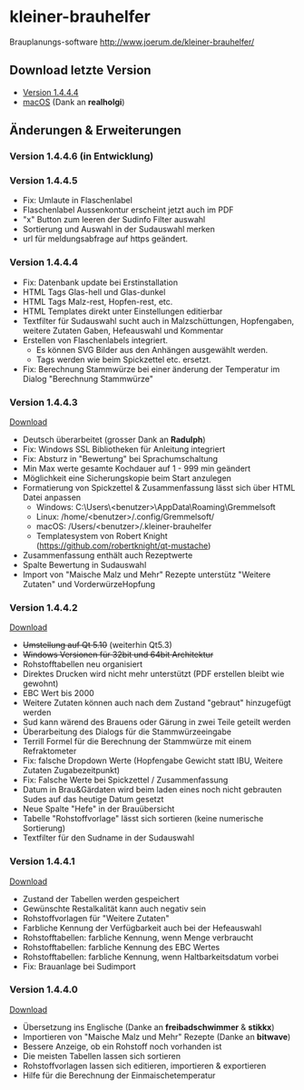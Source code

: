 # kleiner-brauhelfer
Brauplanungs-software
http://www.joerum.de/kleiner-brauhelfer/
## Download letzte Version
- [Version 1.4.4.4](https://github.com/Gremmel/kleiner-brauhelfer/releases/tag/v1.4.4.5)
- [macOS](https://github.com/realholgi/kleiner-brauhelfer/releases) (Dank an **realholgi**)
## Änderungen & Erweiterungen
### Version 1.4.4.6 (in Entwicklung)

### Version 1.4.4.5
- Fix: Umlaute in Flaschenlabel
- Flaschenlabel Aussenkontur erscheint jetzt auch im PDF
- "x" Button zum leeren der Sudinfo Filter auswahl
- Sortierung und Auswahl in der Sudauswahl merken
- url für meldungsabfrage auf https geändert.

### Version 1.4.4.4
- Fix: Datenbank update bei Erstinstallation
- HTML Tags Glas-hell und Glas-dunkel
- HTML Tags Malz-rest, Hopfen-rest, etc.
- HTML Templates direkt unter Einstellungen editierbar
- Textfilter für Sudauswahl sucht auch in Malzschüttungen, Hopfengaben, weitere Zutaten Gaben, Hefeauswahl und Kommentar
- Erstellen von Flaschenlabels integriert. 
  - Es können SVG Bilder aus den Anhängen ausgewählt werden. 
  - Tags werden wie beim Spickzettel etc. ersetzt.
- Fix: Berechnung Stammwürze bei einer änderung der Temperatur im Dialog "Berechnung Stammwürze"
### Version 1.4.4.3
[Download](https://github.com/Gremmel/kleiner-brauhelfer/releases/tag/v1.4.4.3)
- Deutsch überarbeitet (grosser Dank an **Radulph**)
- Fix: Windows SSL Bibliotheken für Anleitung integriert
- Fix: Absturz in "Bewertung" bei Sprachumschaltung
- Min Max werte gesamte Kochdauer auf 1 - 999 min geändert
- Möglichkeit eine Sicherungskopie beim Start anzulegen
- Formatierung von Spickzettel & Zusammenfassung lässt sich über HTML Datei anpassen
  - Windows: C:\\Users\\&lt;benutzer&gt;\\AppData\\Roaming\\Gremmelsoft
  - Linux: /home/&lt;benutzer&gt;/.config/Gremmelsoft/
  - macOS: /Users/&lt;benutzer&gt;/.kleiner-brauhelfer
  - Templatesystem von Robert Knight (https://github.com/robertknight/qt-mustache)
- Zusammenfassung enthält auch Rezeptwerte
- Spalte Bewertung in Sudauswahl
- Import von "Maische Malz und Mehr" Rezepte unterstütz "Weitere Zutaten" und VorderwürzeHopfung
### Version 1.4.4.2
[Download](https://github.com/Gremmel/kleiner-brauhelfer/releases/tag/v1.4.4.2)
- ~~Umstellung auf Qt 5.10~~ (weiterhin Qt5.3)
- ~~Windows Versionen für 32bit und 64bit Architektur~~
- Rohstofftabellen neu organisiert
- Direktes Drucken wird nicht mehr unterstützt (PDF erstellen bleibt wie gewohnt)
- EBC Wert bis 2000
- Weitere Zutaten können auch nach dem Zustand "gebraut" hinzugefügt werden
- Sud kann wärend des Brauens oder Gärung in zwei Teile geteilt werden 
- Überarbeitung des Dialogs für die Stammwürzeeingabe
- Terrill Formel für die Berechnung der Stammwürze mit einem Refraktometer
- Fix: falsche Dropdown Werte (Hopfengabe Gewicht statt IBU, Weitere Zutaten Zugabezeitpunkt)
- Fix: Falsche Werte bei Spickzettel / Zusammenfassung
- Datum in Brau&Gärdaten wird beim laden eines noch nicht gebrauten Sudes auf das heutige Datum gesetzt
- Neue Spalte "Hefe" in der Brauübersicht
- Tabelle "Rohstoffvorlage" lässt sich sortieren (keine numerische Sortierung)
- Textfilter für den Sudname in der Sudauswahl
### Version 1.4.4.1
[Download](https://github.com/Gremmel/kleiner-brauhelfer/releases/tag/v1.4.4.1)
- Zustand der Tabellen werden gespeichert
- Gewünschte Restalkalität kann auch negativ sein
- Rohstoffvorlagen für "Weitere Zutaten"
- Farbliche Kennung der Verfügbarkeit auch bei der Hefeauswahl
- Rohstofftabellen: farbliche Kennung, wenn Menge verbraucht
- Rohstofftabellen: farbliche Kennung des EBC Wertes
- Rohstofftabellen: farbliche Kennung, wenn Haltbarkeitsdatum vorbei
- Fix: Brauanlage bei Sudimport
### Version 1.4.4.0
[Download](https://github.com/Gremmel/kleiner-brauhelfer/releases/tag/v1.4.4.0)
- Übersetzung ins Englische (Danke an **freibadschwimmer** & **stikkx**)
- Importieren von "Maische Malz und Mehr" Rezepte (Danke an **bitwave**)
- Bessere Anzeige, ob ein Rohstoff noch vorhanden ist
- Die meisten Tabellen lassen sich sortieren
- Rohstoffvorlagen lassen sich editieren, importieren & exportieren
- Hilfe für die Berechnung der Einmaischetemperatur
